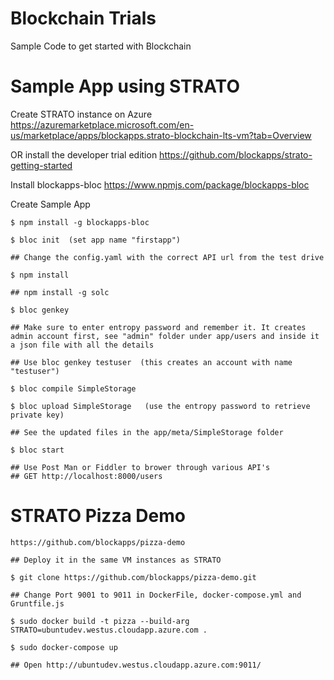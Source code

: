 # Blockchain Trials
Sample Code to get started with Blockchain


# Sample App using STRATO

Create STRATO instance on Azure
    https://azuremarketplace.microsoft.com/en-us/marketplace/apps/blockapps.strato-blockchain-lts-vm?tab=Overview

OR install the developer trial edition
    https://github.com/blockapps/strato-getting-started

Install blockapps-bloc
    https://www.npmjs.com/package/blockapps-bloc
		
Create Sample App 

    $ npm install -g blockapps-bloc
	
    $ bloc init  (set app name "firstapp")
    
    ## Change the config.yaml with the correct API url from the test drive
    
    $ npm install

    ## npm install -g solc
	
    $ bloc genkey  
    
    ## Make sure to enter entropy password and remember it. It creates admin account first, see "admin" folder under app/users and inside it a json file with all the details
    
    ## Use bloc genkey testuser  (this creates an account with name "testuser")

    $ bloc compile SimpleStorage

    $ bloc upload SimpleStorage   (use the entropy password to retrieve private key)

    ## See the updated files in the app/meta/SimpleStorage folder

    $ bloc start

    ## Use Post Man or Fiddler to brower through various API's
    ## GET http://localhost:8000/users
    
# STRATO Pizza Demo

    https://github.com/blockapps/pizza-demo

    ## Deploy it in the same VM instances as STRATO

    $ git clone https://github.com/blockapps/pizza-demo.git

    ## Change Port 9001 to 9011 in DockerFile, docker-compose.yml and Gruntfile.js

    $ sudo docker build -t pizza --build-arg STRATO=ubuntudev.westus.cloudapp.azure.com .

    $ sudo docker-compose up

    ## Open http://ubuntudev.westus.cloudapp.azure.com:9011/

    






